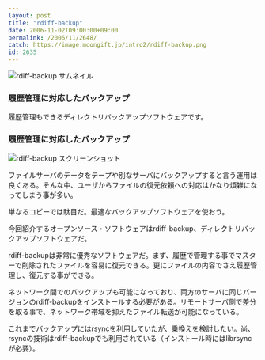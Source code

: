 ```yaml
---
layout: post
title: "rdiff-backup"
date: 2006-11-02T09:00:00+09:00
permalink: /2006/11/2648/
catch: https://image.moongift.jp/intro2/rdiff-backup.png
id: 2635
---
```

 ![rdiff-backup サムネイル](https://image.moongift.jp/intro2/rdiff-backup.t.png "rdiff-backup サムネイル")
  

### 履歴管理に対応したバックアップ
  
履歴管理もできるディレクトリバックアップソフトウェアです。  
<!--more-->  

### 履歴管理に対応したバックアップ
  

![rdiff-backup スクリーンショット](https://image.moongift.jp/intro2/rdiff-backup.png "rdiff-backup スクリーンショット")

  

ファイルサーバのデータをテープや別なサーバにバックアップすると言う運用は良くある。そんな中、ユーザからファイルの復元依頼への対応はかなり煩雑になってしまう事が多い。

  

単なるコピーでは駄目だ。最適なバックアップソフトウェアを使おう。

  

今回紹介するオープンソース・ソフトウェアはrdiff-backup、ディレクトリバックアップソフトウェアだ。

  

rdiff-backupは非常に優秀なソフトウェアだ。まず、履歴で管理する事でマスターで削除されたファイルを容易に復元できる。更にファイルの内容でさえ履歴管理し、復元する事ができる。

  

ネットワーク間でのバックアップも可能になっており、両方のサーバに同じバージョンのrdiff-backupをインストールする必要がある。リモートサーバ側で差分を取る事で、ネットワーク帯域を抑えたファイル転送が可能になっている。

  

これまでバックアップにはrsyncを利用していたが、乗換えを検討したい。尚、rsyncの技術はrdiff-backupでも利用されている（インストール時にはlibrsyncが必要）。

